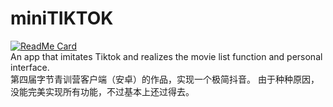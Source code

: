 # miniTIKTOK
[![ReadMe Card](https://github-readme-stats.vercel.app/api/pin/?username=TephrocactusHC&repo=miniTIKTOK&show_owner=True)](https://github.com/anuraghazra/github-readme-stats)
<br>
An app that imitates Tiktok and realizes the movie list function and personal interface. <br>
第四届字节青训营客户端（安卓）的作品，实现一个极简抖音。
由于种种原因，没能完美实现所有功能，不过基本上还过得去。
